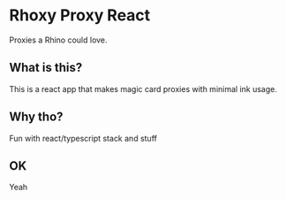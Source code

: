 # Rhoxy Proxy React
Proxies a Rhino could love.

## What is this?
This is a react app that makes magic card proxies with minimal ink usage.

## Why tho?
Fun with react/typescript stack and stuff

## OK
Yeah
